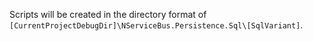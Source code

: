 Scripts will be created in the directory format of `[CurrentProjectDebugDir]\NServiceBus.Persistence.Sql\[SqlVariant]`.